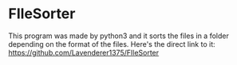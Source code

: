 # FIleSorter
This program was made by python3 and it sorts the files in a folder depending on the format of the files.
Here's the direct link to it:
https://github.com/Lavenderer1375/FIleSorter
